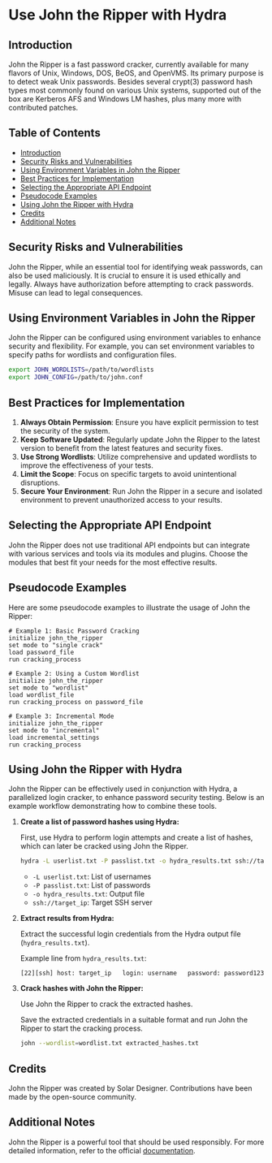 
# Use John the Ripper with Hydra

## Introduction
John the Ripper is a fast password cracker, currently available for many flavors of Unix, Windows, DOS, BeOS, and OpenVMS. Its primary purpose is to detect weak Unix passwords. Besides several crypt(3) password hash types most commonly found on various Unix systems, supported out of the box are Kerberos AFS and Windows LM hashes, plus many more with contributed patches.

## Table of Contents
- [Introduction](#introduction)
- [Security Risks and Vulnerabilities](#security-risks-and-vulnerabilities)
- [Using Environment Variables in John the Ripper](#using-environment-variables-in-john-the-ripper)
- [Best Practices for Implementation](#best-practices-for-implementation)
- [Selecting the Appropriate API Endpoint](#selecting-the-appropriate-api-endpoint)
- [Pseudocode Examples](#pseudocode-examples)
- [Using John the Ripper with Hydra](#using-john-the-ripper-with-hydra)
- [Credits](#credits)
- [Additional Notes](#additional-notes)

## Security Risks and Vulnerabilities
John the Ripper, while an essential tool for identifying weak passwords, can also be used maliciously. It is crucial to ensure it is used ethically and legally. Always have authorization before attempting to crack passwords. Misuse can lead to legal consequences.

## Using Environment Variables in John the Ripper
John the Ripper can be configured using environment variables to enhance security and flexibility. For example, you can set environment variables to specify paths for wordlists and configuration files.

```sh
export JOHN_WORDLISTS=/path/to/wordlists
export JOHN_CONFIG=/path/to/john.conf
```

## Best Practices for Implementation
1. **Always Obtain Permission**: Ensure you have explicit permission to test the security of the system.
2. **Keep Software Updated**: Regularly update John the Ripper to the latest version to benefit from the latest features and security fixes.
3. **Use Strong Wordlists**: Utilize comprehensive and updated wordlists to improve the effectiveness of your tests.
4. **Limit the Scope**: Focus on specific targets to avoid unintentional disruptions.
5. **Secure Your Environment**: Run John the Ripper in a secure and isolated environment to prevent unauthorized access to your results.

## Selecting the Appropriate API Endpoint
John the Ripper does not use traditional API endpoints but can integrate with various services and tools via its modules and plugins. Choose the modules that best fit your needs for the most effective results.

## Pseudocode Examples
Here are some pseudocode examples to illustrate the usage of John the Ripper:

```pseudo
# Example 1: Basic Password Cracking
initialize john_the_ripper
set mode to "single crack"
load password_file
run cracking_process

# Example 2: Using a Custom Wordlist
initialize john_the_ripper
set mode to "wordlist"
load wordlist_file
run cracking_process on password_file

# Example 3: Incremental Mode
initialize john_the_ripper
set mode to "incremental"
load incremental_settings
run cracking_process
```

## Using John the Ripper with Hydra
John the Ripper can be effectively used in conjunction with Hydra, a parallelized login cracker, to enhance password security testing. Below is an example workflow demonstrating how to combine these tools.

1. **Create a list of password hashes using Hydra:**
   
   First, use Hydra to perform login attempts and create a list of hashes, which can later be cracked using John the Ripper.
   
   ```sh
   hydra -L userlist.txt -P passlist.txt -o hydra_results.txt ssh://target_ip
   ```
   
   - `-L userlist.txt`: List of usernames
   - `-P passlist.txt`: List of passwords
   - `-o hydra_results.txt`: Output file
   - `ssh://target_ip`: Target SSH server

2. **Extract results from Hydra:**
   
   Extract the successful login credentials from the Hydra output file (`hydra_results.txt`).
   
   Example line from `hydra_results.txt`:
   ```
   [22][ssh] host: target_ip   login: username   password: password123
   ```

3. **Crack hashes with John the Ripper:**
   
   Use John the Ripper to crack the extracted hashes.
   
   Save the extracted credentials in a suitable format and run John the Ripper to start the cracking process.

   ```sh
   john --wordlist=wordlist.txt extracted_hashes.txt
   ```

## Credits
John the Ripper was created by Solar Designer. Contributions have been made by the open-source community.
  

## Additional Notes
John the Ripper is a powerful tool that should be used responsibly. For more detailed information, refer to the official [documentation](https://www.openwall.com/john/).
